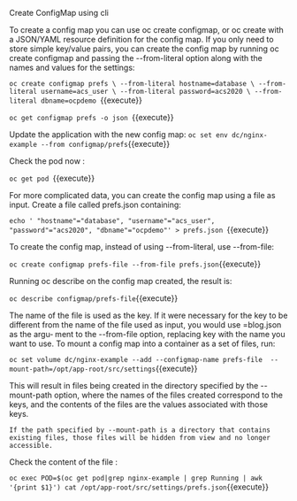 Create ConfigMap using cli


To create a config map you can use oc create configmap, or oc create with a
JSON/YAML resource definition for the config map.
If you only need to store simple key/value pairs, you can create the config map by
running oc create configmap and passing the --from-literal option along with
the names and values for the settings:

`oc create configmap prefs \
 --from-literal hostname=database \
 --from-literal username=acs_user \
 --from-literal password=acs2020 \
  --from-literal dbname=ocpdemo `{{execute}}


`oc get configmap prefs -o json `{{execute}}


Update the application with the new config map:
`oc set env dc/nginx-example --from configmap/prefs`{{execute}}



Check the pod now :

`oc get pod `{{execute}}



For more complicated data, you can create the config map using a file as input. Create
a file called prefs.json containing:

`echo '
 "hostname"="database",
 "username"="acs_user",
 "password"="acs2020",
 "dbname"="ocpdemo"' > prefs.json `{{execute}}


To create the config map, instead of using --from-literal, use --from-file:


`oc create configmap prefs-file --from-file prefs.json`{{execute}}

Running oc describe on the config map created, the result is:

`oc describe configmap/prefs-file`{{execute}}


The name of the file is used as the key. If it were necessary for the key to be different
from the name of the file used as input, you would use <key>=blog.json as the argu‐
ment to the --from-file option, replacing key with the name you want to use.
To mount a config map into a container as a set of files, run:

`oc set volume dc/nginx-example --add --configmap-name prefs-file  --mount-path=/opt/app-root/src/settings`{{execute}}


 This will result in files being created in the directory specified by the --mount-path
option, where the names of the files created correspond to the keys, and the contents
of the files are the values associated with those keys.

`If the path specified by --mount-path is a directory that contains
existing files, those files will be hidden from view and no longer
accessible.`

Check the content of the file :

`oc exec POD=$(oc get pod|grep nginx-example | grep Running | awk '{print $1}') cat /opt/app-root/src/settings/prefs.json`{{execute}}
